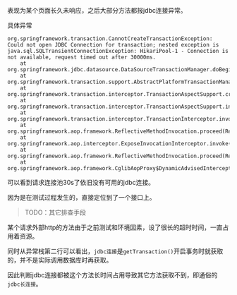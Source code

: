 表现为某个页面长久未响应，之后大部分方法都报jdbc连接异常。

具体异常

```
org.springframework.transaction.CannotCreateTransactionException: Could not open JDBC Connection for transaction; nested exception is java.sql.SQLTransientConnectionException: HikariPool-1 - Connection is not available, request timed out after 30000ms.
	at org.springframework.jdbc.datasource.DataSourceTransactionManager.doBegin(DataSourceTransactionManager.java:306)
	at org.springframework.transaction.support.AbstractPlatformTransactionManager.getTransaction(AbstractPlatformTransactionManager.java:378)
	at org.springframework.transaction.interceptor.TransactionAspectSupport.createTransactionIfNecessary(TransactionAspectSupport.java:475)
	at org.springframework.transaction.interceptor.TransactionAspectSupport.invokeWithinTransaction(TransactionAspectSupport.java:289)
	at org.springframework.transaction.interceptor.TransactionInterceptor.invoke(TransactionInterceptor.java:98)
	at org.springframework.aop.framework.ReflectiveMethodInvocation.proceed(ReflectiveMethodInvocation.java:186)
	at org.springframework.aop.interceptor.ExposeInvocationInterceptor.invoke(ExposeInvocationInterceptor.java:93)
	at org.springframework.aop.framework.ReflectiveMethodInvocation.proceed(ReflectiveMethodInvocation.java:186)
	at org.springframework.aop.framework.CglibAopProxy$DynamicAdvisedInterceptor.intercept(CglibAopProxy.java:689)
```

可以看到请求连接池30s了依旧没有可用的jdbc连接。

因为是在测试过程发生的，直接定位到了一个接口上。

> TODO：其它排查手段

某个请求外部http的方法由于之前测试和环境因素，设了很长的超时时间，一直占用着资源。

同时从异常栈第二行可以看出，`jdbc连接`是`getTransaction()`开启事务时就获取的，并不是实际调用数据库时再获取。

因此判断jdbc连接都被这个方法长时间占用导致其它方法获取不到，即通俗的`jdbc长连接`。
